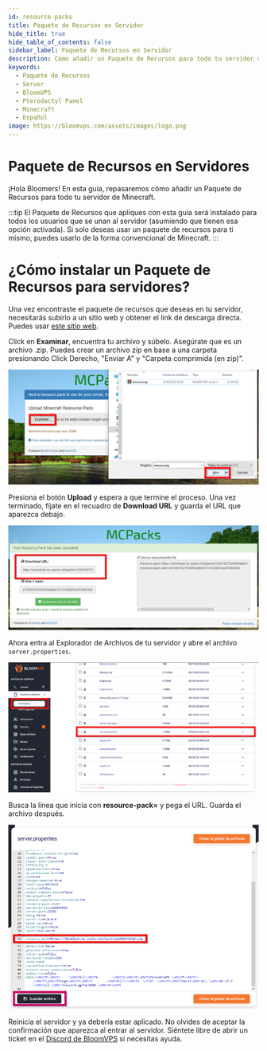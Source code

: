 ```yaml
---
id: resource-packs
title: Paquete de Recursos en Servidor
hide_title: true
hide_table_of_contents: false
sidebar_label: Paquete de Recursos en Servidor
description: Cómo añadir un Paquete de Recursos para todo tu servidor de Minecraft
keywords:
  - Paquete de Recursos
  - Server
  - BloomVPS
  - Pterodactyl Panel
  - Minecraft
  - Español
image: https://bloomvps.com/assets/images/logo.png
---
```

# Paquete de Recursos en Servidores

¡Hola Bloomers! En esta guía, repasaremos cómo añadir un Paquete de Recursos para todo tu servidor de Minecraft.

:::tip
El Paquete de Recursos que apliques con esta guía será instalado para todos los usuarios que se unan al servidor (asumiendo que tienen esa opción activada).
Si solo deseas usar un paquete de recursos para ti mismo, puedes usarlo de la forma convencional de Minecraft.
:::

# ¿Cómo instalar un Paquete de Recursos para servidores?

Una vez encontraste el paquete de recursos que deseas en tu servidor, necesitarás subirlo a un sitio web y obtener el link de descarga directa. Puedes usar [este sitio web](https://mc-packs.net/).  

Click en **Examinar**, encuentra tu archivo y súbelo. Asegúrate que es un archivo .zip. Puedes crear un archivo zip en base a una carpeta presionando Click Derecho, "Enviar A" y "Carpeta comprimida (en zip)". 

![Resource Pack](../img/resource/resource2.png)

Presiona el botón **Upload** y espera a que termine el proceso. Una vez terminado, fíjate en el recuadro de **Download URL** y guarda el URL que aparezca debajo.

![Resource Pack](../img/resource/resource3.png)  

Ahora entra al Explorador de Archivos de tu servidor y abre el archivo `server.properties`.

![Resource Pack](../img/resource/resource4.png)  

Busca la línea que inicia con **resource-pack=** y pega el URL. Guarda el archivo después.

![Resource Pack](../img/resource/resource5.png)  

Reinicia el servidor y ya debería estar aplicado. No olvides de aceptar la confirmación que aparezca al entrar al servidor. Siéntete libre de abrir un ticket en el [Discord de BloomVPS](https://discord.gg/bloom) si necesitas ayuda.
